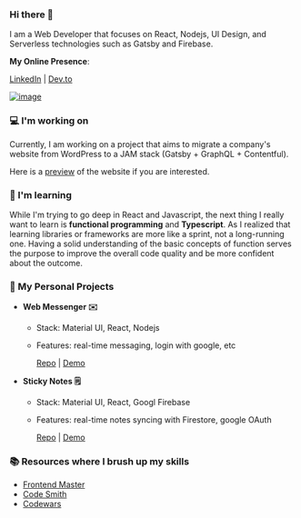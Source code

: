 ### Hi there 👋

I am a Web Developer that focuses on React, Nodejs, UI Design, and Serverless technologies such as Gatsby and Firebase.

**My Online Presence**:

[LinkedIn](https://www.linkedin.com/in/suxyue/) | [Dev.to](https://dev.to/yuesu)

[![image](https://www.codewars.com/users/yue-su/badges/small)](https://www.codewars.com/users/yue-su)

### 💻 I'm working on

Currently, I am working on a project that aims to migrate a company's website from WordPress to a JAM stack (Gatsby + GraphQL + Contentful).

Here is a [preview](https://elegant-curran-fa5b93.netlify.app/) of the website if you are interested.

### 🌱 I'm learning

While I'm trying to go deep in React and Javascript, the next thing I really want to learn is **functional programming** and **Typescript**. As I realized that learning libraries or frameworks are more like a sprint, not a long-running one. Having a solid understanding of the basic concepts of function serves the purpose to improve the overall code quality and be more confident about the outcome.

### 🔭 My Personal Projects

- **Web Messenger ✉️**

  - Stack: Material UI, React, Nodejs
  - Features: real-time messaging, login with google, etc

    [Repo](https://github.com/yue-su/Web-Messenger) | [Demo](https://messenger-web-front.herokuapp.com/)

- **Sticky Notes 🗒️**

  - Stack: Material UI, React, Googl Firebase
  - Features: real-time notes syncing with Firestore, google OAuth

    [Repo](https://github.com/hopea-studio/mini-blog) | [Demo](https://blog-8877.web.app/)

### 📚 Resources where I brush up my skills

- [Frontend Master](https://frontendmasters.com)
- [Code Smith](https://codesmith.io/#)
- [Codewars](https://www.codewars.com)
